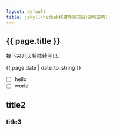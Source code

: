 ```yaml
---
layout: default
title: jekyll+hithub搭建静态网站(避坑宝典)
---
```


<h2>{{ page.title }}</h2>
<p>接下来几天将陆续写出.</p>
<p>{{ page.date | date_to_string }}</p>

- [ ] hello
- [ ] world

## title2


### title3
